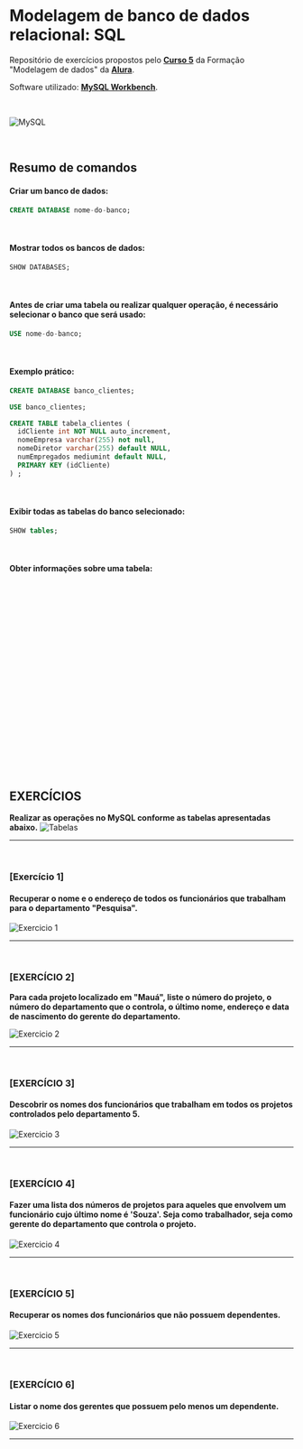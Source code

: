# Modelagem de banco de dados relacional: SQL
Repositório de exercícios propostos pelo **[Curso 5](https://cursos.alura.com.br/course/modelagem-banco-relacional-sql/)** da Formação "Modelagem de dados" da **[Alura](https://www.alura.com.br/)**.


Software utilizado: **[MySQL Workbench](https://www.mysql.com/products/workbench/)**.

<br>

![MySQL](./img/mysql.jpg)

<br>

## Resumo de comandos

#### Criar um banco de dados:

```sql
CREATE DATABASE nome-do-banco;
```

<br>

#### Mostrar todos os bancos de dados:

```sql
SHOW DATABASES;
```

<br>

#### Antes de criar uma tabela ou realizar qualquer operação, é necessário selecionar o banco que será usado:

```sql
USE nome-do-banco;
```

<br>

#### Exemplo prático:

```sql
CREATE DATABASE banco_clientes;

USE banco_clientes;

CREATE TABLE tabela_clientes (
  idCliente int NOT NULL auto_increment,
  nomeEmpresa varchar(255) not null,
  nomeDiretor varchar(255) default NULL,
  numEmpregados mediumint default NULL,
  PRIMARY KEY (idCliente)
) ;

```

<br>

#### Exibir todas as tabelas do banco selecionado:

```sql
SHOW tables;
```

<br>

#### Obter informações sobre uma tabela:

```sql

```

<br>

#### 
```sql

```

<br>

#### 
```sql

```

<br>

#### 
```sql

```

<br>

#### 
```sql

```

<br>

#### 
```sql

```

<br>

#### 
```sql

```

<br>

## EXERCÍCIOS

**Realizar as operações no MySQL conforme as tabelas apresentadas abaixo.**
![Tabelas](./img/tabelas.png)

<hr>
<br>

### [Exercício 1]
#### Recuperar o nome e o endereço de todos os funcionários que trabalham para o departamento "Pesquisa".

![Exercicio 1](./img/exercicio-1.png)

<hr>
<br>

### [EXERCÍCIO 2] 
**Para cada projeto localizado em "Mauá", liste o número do projeto, o número do departamento que o controla, o último nome, endereço e data de nascimento do gerente do departamento.**

![Exercicio 2](./img/exercicio-2.png)

<hr>
<br>

### [EXERCÍCIO 3] 
#### Descobrir os nomes dos funcionários que trabalham em todos os projetos controlados pelo departamento 5.

![Exercicio 3](./img/exercicio-3.png)

<hr>
<br>

### [EXERCÍCIO 4] 
#### Fazer uma lista dos números de projetos para aqueles que envolvem um funcionário cujo último nome é 'Souza'. Seja como trabalhador, seja como gerente do departamento que controla o projeto.

![Exercicio 4](./img/exercicio-4.png)

<hr>
<br>

### [EXERCÍCIO 5] 
#### Recuperar os nomes dos funcionários que não possuem dependentes.

![Exercicio 5](./img/exercicio-5.png)

<hr>
<br>

### [EXERCÍCIO 6] 
#### Listar o nome dos gerentes que possuem pelo menos um dependente.

![Exercicio 6](./img/exercicio-6.png)

<hr>
<br>